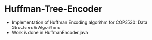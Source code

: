 # Huffman-Tree-Encoder
<ul>
  <li>Implementation of Huffman Encoding algorithm for COP3530: Data Structures & Algorithms</li>
  <li>Work is done in HuffmanEncoder.java</li>
</ul>
